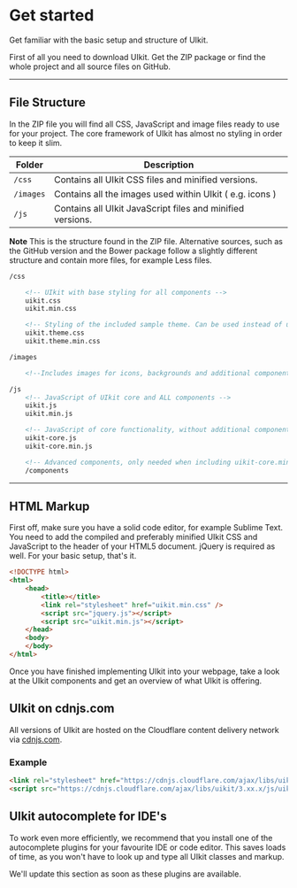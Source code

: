 # Get started

<p class="uk-text-lead">Get familiar with the basic setup and structure of UIkit.</p>

First of all you need to download UIkit. Get the ZIP package or find the whole project and all source files on GitHub.

***

## File Structure

In the ZIP file you will find all CSS, JavaScript and image files ready to use for your project. The core framework of UIkit has almost no styling in order to keep it slim.

| Folder    | Description |
| --------- | --- |
| `/css`    | Contains all UIkit CSS files and minified versions. |
| `/images` | Contains all the images used within UIkit ( e.g. icons ) |
| `/js`     | Contains all UIkit JavaScript files and minified versions. |

**Note** This is the structure found in the ZIP file. Alternative sources, such as the GitHub version and the Bower package follow a slightly different structure and contain more files, for example Less files.

```html
/css

    <!-- UIkit with base styling for all components -->
    uikit.css
    uikit.min.css

    <!-- Styling of the included sample theme. Can be used instead of uikit.css -->
    uikit.theme.css
    uikit.theme.min.css

/images

    <!--Includes images for icons, backgrounds and additional components -->

/js
    <!-- JavaScript of UIkit core and ALL components -->
    uikit.js
    uikit.min.js

    <!-- JavaScript of core functionality, without additional components -->
    uikit-core.js
    uikit-core.min.js

    <!-- Advanced components, only needed when including uikit-core.min.js -->
    /components
```

***

## HTML Markup

First off, make sure you have a solid code editor, for example Sublime Text. You need to add the compiled and preferably minified UIkit CSS and JavaScript to the header of your HTML5 document. jQuery is required as well. For your basic setup, that's it.

```html
<!DOCTYPE html>
<html>
    <head>
        <title></title>
        <link rel="stylesheet" href="uikit.min.css" />
        <script src="jquery.js"></script>
        <script src="uikit.min.js"></script>
    </head>
    <body>
    </body>
</html>
```

Once you have finished implementing UIkit into your webpage, take a look at the UIkit components and get an overview of what UIkit is offering.

## UIkit on cdnjs.com

All versions of UIkit are hosted on the Cloudflare content delivery network via [cdnjs.com](https://cdnjs.com/libraries/uikit).

### Example
```html
<link rel="stylesheet" href="https://cdnjs.cloudflare.com/ajax/libs/uikit/3.xx.x/css/uikit.min.css" />
<script src="https://cdnjs.cloudflare.com/ajax/libs/uikit/3.xx.x/js/uikit.min.js"></script>
```

## UIkit autocomplete for IDE's

To work even more efficiently, we recommend that you install one of the autocomplete plugins for your favourite IDE or code editor. This saves loads of time, as you won't have to look up and type all UIkit classes and markup.

We'll update this section as soon as these plugins are available.
